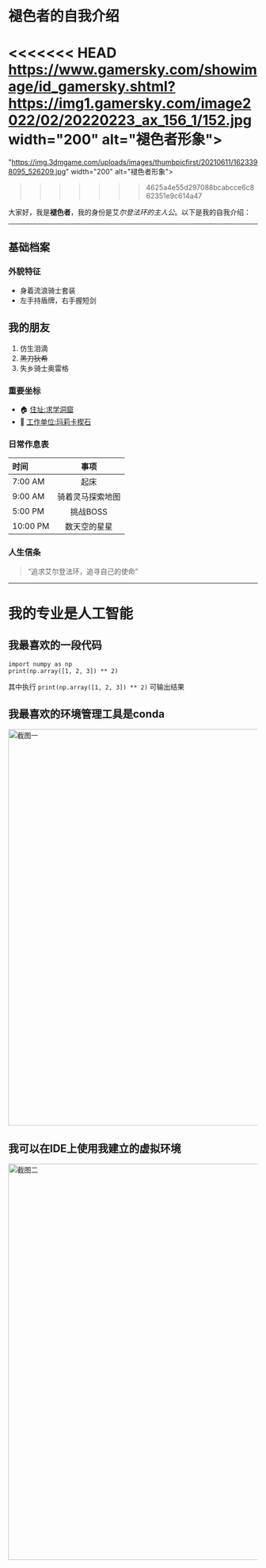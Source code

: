 # 褪色者的自我介绍

<<<<<<< HEAD
<img src>https://www.gamersky.com/showimage/id_gamersky.shtml?https://img1.gamersky.com/image2022/02/20220223_ax_156_1/152.jpg width="200" alt="褪色者形象">
=======
<img src>"https://img.3dmgame.com/uploads/images/thumbpicfirst/20210611/1623398095_526209.jpg" width="200" alt="褪色者形象">
>>>>>>> 4625a4e55d297088bcabcce6c862351e9c614a47


大家好，我是**褪色者**，我的身份是艾*尔登法环的主人公*。以下是我的自我介绍：

---

## 基础档案

### 外貌特征

* 身着流浪骑士套装
* 左手持盾牌，右手握短剑

## 我的朋友

1. 仿生泪滴
2. ~~黑刀狄希~~
3. 失乡骑士奥雷格

### 重要坐标

* 🏠 [住址:求学洞窟](https://www.gamersky.com/handbook/202202/1461277.shtml)
* 🏢 [工作单位:玛莉卡楔石](https://gl.ali213.net/html/2021-11/729401.html)

### 日常作息表
| 时间       |    事项    |
|:---------|:--------:|
| 7:00 AM  |    起床    |
| 9:00 AM  | 骑着灵马探索地图 |
| 5:00 PM  |  挑战BOSS  |
| 10:00 PM |  数天空的星星  |

### 人生信条

 >“追求艾尔登法环，追寻自己的使命”

---

# 我的专业是人工智能

## 我最喜欢的一段代码
    import numpy as np
    print(np.array([1, 2, 3]) ** 2)
其中执行
    `print(np.array([1, 2, 3]) ** 2)`
可输出结果

## 我最喜欢的环境管理工具是conda

<img src="&quot;C:\Users\26544\Desktop\1.png&quot;" width="800" alt="截图一">

## 我可以在IDE上使用我建立的虚拟环境

<img src="&quot;C:\Users\26544\Desktop\3.png&quot;" width="800" alt="截图二">
